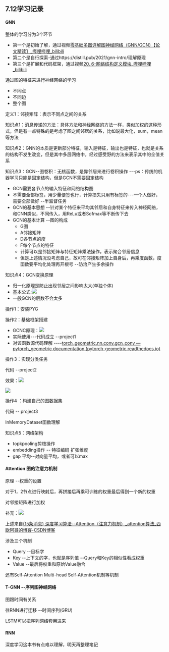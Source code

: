 ## 7.12学习记录

#### **GNN**

整体的学习分为3个环节

+ 第一个是初始了解，通过视频[零基础多图详解图神经网络（GNN/GCN）【论文精读】_哔哩哔哩_bilibili](https://www.bilibili.com/video/BV1iT4y1d7zP/?spm_id_from=333.337.search-card.all.click&vd_source=19cf4c72428c6a8d5f94d949e36643c7)
+ 第二个是自行探索-通过https://distill.pub/2021/gnn-intro/理解原理
+ 第三个是扩展和代码框架，通过视频[20. 6-网络结构定义模块_哔哩哔哩_bilibili](https://www.bilibili.com/video/BV1184y1x71H/?p=20&spm_id_from=pageDriver&vd_source=19cf4c72428c6a8d5f94d949e36643c7)

通过图的特征来进行神经网络的学习

+ 不同点
+ 不同边
+ 整个图

定义1：邻接矩阵：表示不同点之间的关系

知识点1：消息传递的方法：具体方法和神经网络的方法一样，类似加权的这种形式，但是有一点特殊的是考虑了图之间邻居的关系，比如说最大化，sum，mean等方法

知识点2：GNN的本质是更新部分特征，输入是特征，输出也是特征，也就是关系的结构不发生改变，但是其中多层网络中，经过感受野的方法来表示其中的全值关系

知识点3：GCN--图卷积：无核函数，是靠邻居来进行卷积操作 ---ps：传统的机器学习只能是固定结构，但是GCN不需要固定结构

+ GCN需要各节点的输入特征和网络结构图
+ 不需要全部标签，用少量便签也行，计算损失只用有标签的---一个人做好，需要全部做好 --半监督任务
+ GCN的基本思想 --针对某个特征来平均其邻居和自身特征来传入神经网络，和CNN类似，不同传入，用ReLu或者Sofmax等不断传下去
+ GCN的基本计算 --图的构成 
  + G图
  + A邻接矩阵
  + D各节点的度
  + F每个节点的特征
  + 计算可以是邻接矩阵与特征矩阵乘法操作，表示聚合邻居信息
  + 但是上述情况没考虑自己，故可在邻接矩阵加上自身后，再乘度函数，度函数要平均化处理再开根号 --防治产生多余操作

知识点4：GCN变换原理

+ 归一化原理是防止出现邻居之间影响太大(单独个体)
+ 基本公式:![](https://gitee.com/eslinyi/picture/raw/master/img/20230712102756.png)
+ 一般GCN的层数不会太多

操作1：安装PYG

操作2：基础框架搭建

+ GCNC原理：![](https://gitee.com/eslinyi/picture/raw/master/img/20230712112712.png)
+ 实际使用---代码成立 --project1
+ 对该函数源代码理解 ----[torch_geometric.nn.conv.gcn_conv — pytorch_geometric documentation (pytorch-geometric.readthedocs.io)](https://pytorch-geometric.readthedocs.io/en/latest/_modules/torch_geometric/nn/conv/gcn_conv.html#GCNConv)

操作3：实现分类任务

代码 --project2

效果：![](https://gitee.com/eslinyi/picture/raw/master/img/20230712144454.png)

![](https://gitee.com/eslinyi/picture/raw/master/img/20230712144524.png)

操作4 ：构建自己的图数据集

代码 -- project3

InMemoryDataset函数理解

知识点5：网络架构

+ topkpooling剪枝操作
+  embedding操作 -- 特征编码 扩张维度
+ gap 平均--对向量平均，或者可以max

#### **Attention 图的注意力机制**

原理 --权重的设置

对于1，2节点进行映射后，再拼接后再乘可训练的权重最后得到一个新的权重

对邻接矩阵进行加权

补充：![](https://gitee.com/eslinyi/picture/raw/master/img/20230712160449.png)

上述来自[(15条消息) 深度学习算法--Attention（注意力机制）_attention算法_西欧阿哥的博客-CSDN博客](https://blog.csdn.net/Western_europe/article/details/109611695)

涉及三个机制

+ Query  --目标字
+ Key      --上下文的字，也就是序列值   --Query和Key的相似性看成权重
+ Value    --最后将权重和原始Value融合

还有Self-Attention   Multi-head Self-Attention机制等机制

#### **T-GNN --序列图神经网络**

图跟时间有关系

往RNN进行迁移 --时间序列(GRU)

LSTM可以把序列网络套用进来

#### **RNN**

深度学习这本书有点难以理解，明天再整理笔记



